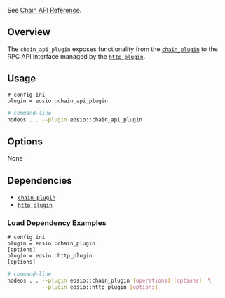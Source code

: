 See [Chain API Reference](https://docs.eosnetwork.com/apis/leap/latest/chain.api/).

## Overview

The `chain_api_plugin` exposes functionality from the [`chain_plugin`](../chain_plugin/index.md) to the RPC API interface managed by the [`http_plugin`](../http_plugin/index.md).

## Usage

```console
# config.ini
plugin = eosio::chain_api_plugin
```
```sh
# command-line
nodeos ... --plugin eosio::chain_api_plugin
```

## Options

None

## Dependencies

* [`chain_plugin`](../chain_plugin/index.md)
* [`http_plugin`](../http_plugin/index.md)

### Load Dependency Examples

```console
# config.ini
plugin = eosio::chain_plugin
[options]
plugin = eosio::http_plugin
[options]
```
```sh
# command-line
nodeos ... --plugin eosio::chain_plugin [operations] [options]  \
           --plugin eosio::http_plugin [options]
```
